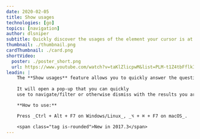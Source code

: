 ```yaml
---
date: 2020-02-05
title: Show usages
technologies: [go]
topics: [navigation]
author: dlsniper
subtitle: Quickly discover the usages of the element your cursor is at  
thumbnail: ./thumbnail.png
cardThumbnail: ./card.png
shortVideo:
  poster: ./poster_short.png
  url: https://www.youtube.com/watch?v=taKlZlicpwM&list=PLM-t1Z4tbFflkIOaap4P-BV30ZrZwrDld&index=19
leadin: |
    The **Show usages** feature allows you to quickly answer the question "Where's this element used?"
    
    It will open a pop-up that you can quickly
    use to navigate/filter or otherwise dismiss with the results you are looking for.

    **How to use:**

    Press _Ctrl + Alt + F7 on Windows/Linux_, _⌥ + ⌘ + F7 on macOS_.

    <span class="tag is-rounded">New in 2017.3</span>
---
```

